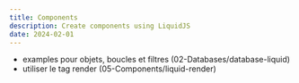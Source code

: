 ```yaml
---
title: Components
description: Create components using LiquidJS
date: 2024-02-01
---
```

- examples pour objets, boucles et filtres (02-Databases/database-liquid)
- utiliser le tag render (05-Components/liquid-render)